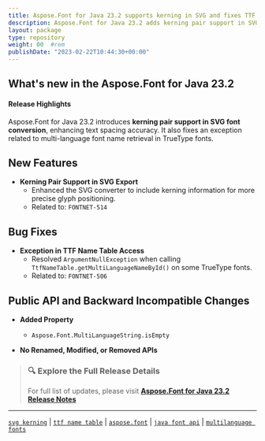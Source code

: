 ```yaml
---
title: Aspose.Font for Java 23.2 supports kerning in SVG and fixes TTF issue
description: Aspose.Font for Java 23.2 adds kerning pair support in SVG output and resolves a TTF name table exception for improved multi-language font handling.
layout: package
type: repository
weight: 00	#rem
publishDate: "2023-02-22T10:44:30+00:00"
---
```


## What's new in the Aspose.Font for Java 23.2

#### Release Highlights

Aspose.Font for Java 23.2 introduces **kerning pair support in SVG font conversion**, enhancing text spacing accuracy. It also fixes an exception related to multi-language font name retrieval in TrueType fonts.

## New Features

- **Kerning Pair Support in SVG Export**
  - Enhanced the SVG converter to include kerning information for more precise glyph positioning.
  - Related to: `FONTNET-514`

## Bug Fixes

- **Exception in TTF Name Table Access**
  - Resolved `ArgumentNullException` when calling `TtfNameTable.getMultiLanguageNameById()` on some TrueType fonts.
  - Related to: `FONTNET-506`

## Public API and Backward Incompatible Changes

- **Added Property**
  - `Aspose.Font.MultiLanguageString.isEmpty`

- **No Renamed, Modified, or Removed APIs**

> ### 🔍 Explore the Full Release Details
>
> For full list of updates, please visit **[Aspose.Font for Java 23.2 Release Notes](https://releases.aspose.com/font/java/release-notes/2023/aspose-font-for-java-23-2-release-notes/)**

---

[`svg kerning`](https://search.aspose.com/q/svg-kerning.html) | [`ttf name table`](https://search.aspose.com/q/ttf-name-table.html) | [`aspose.font`](https://search.aspose.com/q/aspose.font.html) | [`java font api`](https://search.aspose.com/q/java-font-api.html) | [`multilanguage fonts`](https://search.aspose.com/q/multilanguage-fonts.html)
